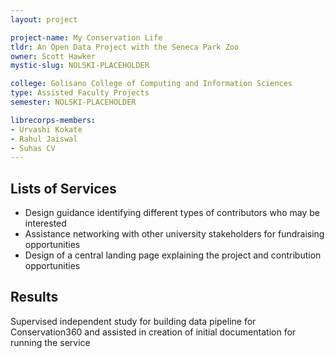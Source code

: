 ```yaml
---
layout: project

project-name: My Conservation Life
tldr: An Open Data Project with the Seneca Park Zoo
owner: Scott Hawker
mystic-slug: NOLSKI-PLACEHOLDER

college: Golisano College of Computing and Information Sciences
type: Assisted Faculty Projects
semester: NOLSKI-PLACEHOLDER

librecorps-members:
- Urvashi Kokate
- Rahul Jaiswal
- Suhas CV
---
```


## Lists of Services
- Design guidance identifying different types of contributors who may be interested
- Assistance networking with other university stakeholders for fundraising opportunities
- Design of a central landing page explaining the project and contribution opportunities

## Results

Supervised independent study for building data pipeline for Conservation360 and assisted in creation of initial documentation for running the service
